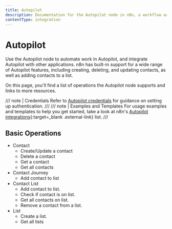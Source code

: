 ```yaml
---
title: Autopilot
description: Documentation for the Autopilot node in n8n, a workflow automation platform. Includes details of operations and configuration, and links to examples and credentials information.
contentType: integration
---
```


# Autopilot

Use the Autopilot node to automate work in Autopilot, and integrate Autopilot with other applications. n8n has built-in support for a wide range of Autopilot features, including creating, deleting, and updating contacts, as well as adding contacts to a list.

On this page, you'll find a list of operations the Autopilot node supports and links to more resources.

/// note | Credentials
Refer to [Autopilot credentials](/integrations/builtin/credentials/autopilot/) for guidance on setting up authentication. 
///
/// note | Examples and Templates
For usage examples and templates to help you get started, take a look at n8n's [Autopilot integrations](https://n8n.io/integrations/autopilot/){:target=_blank .external-link} list.
///


## Basic Operations

* Contact
    * Create/Update a contact
    * Delete a contact
    * Get a contact
    * Get all contacts
* Contact Journey
    * Add contact to list
* Contact List
    * Add contact to list.
    * Check if contact is on list.
    * Get all contacts on list.
    * Remove a contact from a list.
* List
    * Create a list.
    * Get all lists



